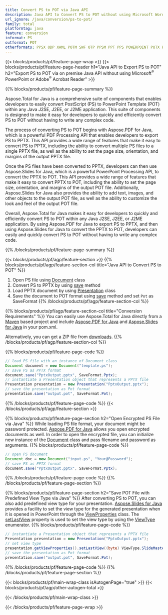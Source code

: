 ```yaml
---
title: Convert PS to POT via Java API
description: Java API to Convert PS to POT without using Microsoft Word
url_ignore: /java/conversion/ps-to-pot/
family: total
platformtag: java
feature: conversion
informat: PS
outformat: POT
otherformats: PPSX ODP XAML POTM SWF OTP PPSM PPT PPS POWERPOINT POTX PPTM
---
```

{{< blocks/products/pf/feature-page-wrap >}}
{{< blocks/products/pf/feature-page-header h1="Java API to Export PS to POT" h2="Export PS to POT via on premise Java API without using Microsoft<sup>&reg;</sup> PowerPoint or Adobe<sup>&reg;</sup> Acrobat Reader" >}}

{{% blocks/products/pf/feature-page-summary %}}


Aspose.Total for Java is a comprehensive suite of components that enables developers to easily convert PostScript (PS) to PowerPoint Template (POT) within any Java J2SE, J2EE, or J2ME application. This suite of components is designed to make it easy for developers to quickly and efficiently convert PS to POT without having to write any complex code.

The process of converting PS to POT begins with Aspose.PDF for Java, which is a powerful PDF Processing API that enables developers to export PS to PPTX. This API provides a wide range of features that make it easy to convert PS to PPTX, including the ability to convert multiple PS files to a single PPTX file, as well as the ability to set the page size, orientation, and margins of the output PPTX file.

Once the PS files have been converted to PPTX, developers can then use Aspose.Slides for Java, which is a powerful PowerPoint Processing API, to convert the PPTX to POT. This API provides a wide range of features that make it easy to convert PPTX to POT, including the ability to set the page size, orientation, and margins of the output POT file. Additionally, Aspose.Slides for Java also provides the ability to add text, images, and other objects to the output POT file, as well as the ability to customize the look and feel of the output POT file.

Overall, Aspose.Total for Java makes it easy for developers to quickly and efficiently convert PS to POT within any Java J2SE, J2EE, or J2ME application. By using Aspose.PDF for Java to export PS to PPTX, and then using Aspose.Slides for Java to convert the PPTX to POT, developers can easily and quickly convert PS to POT without having to write any complex code.

{{% /blocks/products/pf/feature-page-summary  %}}

{{< blocks/products/pf/agp/feature-section >}}
{{% blocks/products/pf/agp/feature-section-col title="Java API to Convert PS to POT" %}}
1. Open PS file using [Document](https://reference.aspose.com/pdf/java/com.aspose.pdf/Document) class
2. Convert PS to PPTX by using [save](https://reference.aspose.com/pdf/java/com.aspose.pdf/Document#save-java.lang.String-int-) method
3. Load PPTX document by using [Presentation](https://reference.aspose.com/slides/java/com.aspose.slides/Presentation) class 
4. Save the document to POT format using [save](https://reference.aspose.com/slides/java/com.aspose.slides/Presentation#save-java.lang.String-int-) method and set `Pot` as SaveFormat
{{% /blocks/products/pf/agp/feature-section-col %}}

{{% blocks/products/pf/agp/feature-section-col title="Conversion Requirements" %}}
You can easily use Aspose.Total for Java directly from a [Maven](https://releases.aspose.com/total/java/) based project and include [Aspose.PDF for Java](https://docs.aspose.com/pdf/java/installation/) and [Aspose.Slides for Java](https://docs.aspose.com/slides/java/installation/) in your pom.xml.

Alternatively, you can get a ZIP file from [downloads](https://releases.aspose.com/total/java).
{{% /blocks/products/pf/agp/feature-section-col %}}

{{% blocks/products/pf/feature-page-code %}}
```java
// load PS file with an instance of Document class
Document document = new Document("template.ps");
// save PS as PPTX format 
document.save("PptxOutput.pptx", SaveFormat.Pptx); 
// instantiate a Presentation object that represents a PPTX file
Presentation presentation = new Presentation("PptxOutput.pptx");
// save the presentation as Pot format
presentation.save("output.pot", SaveFormat.Pot);   
```
{{% /blocks/products/pf/feature-page-code %}}
{{< /blocks/products/pf/agp/feature-section >}}

{{% blocks/products/pf/feature-page-section  h2="Open Encrypted PS File via Java" %}}
While loading PS file format, your document might be password protected. [Aspose.PDF for Java](https://products.aspose.com/pdf/java/) allows you open encrypted documents as well. In order to open the encrypted file, you can initialize new instance of the  [Document](https://reference.aspose.com/pdf/java/com.aspose.pdf/Document#Document-java.lang.String-java.lang.String-) class and pass filename and password as arguments. 
{{% blocks/products/pf/feature-page-code %}}
```java
// open PS document
Document doc = new Document("input.ps", "Your@Password");
// save PS as PPTX format 
document.save("PptxOutput.pptx", SaveFormat.Pptx); 

```
{{% /blocks/products/pf/feature-page-code  %}}
{{% /blocks/products/pf/feature-page-section %}}

{{% blocks/products/pf/feature-page-section  h2="Save POT File with Predefined View Type via Java" %}}
After converting PS to POT, you can also add predefined view type for your presentation. [Aspose.Slides for Java](https://products.aspose.com/slides/java/) provides a facility to set the view type for the generated presentation when it is opened in PowerPoint through the [ViewProperties](https://reference.aspose.com/slides/java/com.aspose.slides/ViewProperties) class. The [setLastView](https://reference.aspose.com/slides/java/com.aspose.slides/ViewProperties#setLastView-int-) property is used to set the view type by using the [ViewType](https://reference.aspose.com/slides/java/com.aspose.slides/ViewType) enumerator.
{{% blocks/products/pf/feature-page-code %}}
```java
// instantiate a Presentation object that represents a PPTX file
Presentation presentation = new Presentation("PptxOutput.pptx");
// set view type
presentation.getViewProperties().setLastView((byte) ViewType.SlideMasterView);
// save the presentation as Pot format
presentation.save("output.pot", SaveFormat.Pot);    
```
{{% /blocks/products/pf/feature-page-code  %}}
{{% /blocks/products/pf/feature-page-section %}}

{{< blocks/products/pf/main-wrap-class isAutogenPage="true" >}}
{{< blocks/products/pf/agp/other-autogen-total >}}

{{< /blocks/products/pf/main-wrap-class >}}

{{< /blocks/products/pf/feature-page-wrap >}}